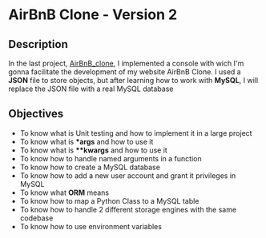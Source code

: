 # AirBnB Clone - Version 2
## Description
In the last project, [AirBnB_clone](https://github.com/Ahmad-0000/AirBnB_clone), I implemented a console with
wich I'm gonna facilitate the development of my website AirBnB Clone.
I used a **JSON** file to store objects, but after learning how to work
with **MySQL**, I will replace the JSON file with a real MySQL database
## Objectives
* To know what is Unit testing and how to implement it in a large project
* To know what is **\*args** and how to use it
* To know what is **\*\*kwargs** and how to use it
* To know how to handle named arguments in a function
* To know how to create a MySQL database
* To know how to add a new user account and grant it privileges in MySQL
* To know what **ORM** means
* To know how to map a Python Class to a MySQL table
* To know how to handle 2 different storage engines with the same codebase
* To know how to use environment variables
